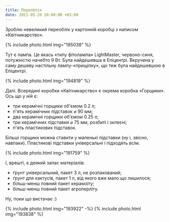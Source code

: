```yaml
---
title: Переоблік
date: 2021-05-20 20:00:00 +03:00
---
```


Зроблю невеликий переоблік у картонній коробці з написом «Квітникарство».

{% include photo.html img="195038" %}

Тут є лампа. Це якась «типу фітолампа» LightMaster, червоно-синя, потужністю начебто 9 Вт. Була найдешевша в Епіцентрі. Вкручена у саму дешеву настільну лампу-«прищіпку», що теж була найдешевшою в Епіцентрі.

{% include photo.html img="194819" %}

Далі. Всередині коробки «Квітникарство» є окрема коробка «Горщики». Ось що у ній є:

- три керамічні горщики об'ємом 0.2 л;
- п'ять керамічних підставок ⌀ 90 мм;
- два керамічні горщики об'ємом 0.25 л;
- три керамічних підставки ⌀ 75 мм, розбиті і зклеєні;
- п'ять пластикових підставок.

Більші горщики можна ставити у маленькі підставки (ну і, звісно, навпаки). Пластикові підставки універсальні і підходять всім.

{% include photo.html img="191759" %}

І, врешті, є деякий запас матеріалів:

- ґрунт універсальний, пакет 3 л, не розпакований;
- ґрунт для кактусів, пакет 1 л, від якого вже мало що лишилося;
- більш-менш повний пакет керамзіту;
- більш-менш повний пакет агроперліту.

Ну, поки що вистачає :)

{% include photo.html img="193922" -%}
{% include photo.html img="193838" %}
